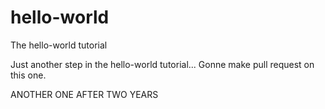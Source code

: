# hello-world
The hello-world tutorial

Just another step in the hello-world tutorial...
Gonne make pull request on this one.

ANOTHER ONE AFTER TWO YEARS
